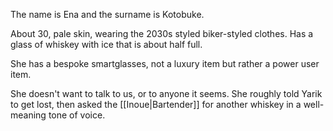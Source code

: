 The name is Ena and the surname is Kotobuke.

About 30, pale skin, wearing the 2030s styled biker-styled clothes. Has a glass of whiskey with ice that is about half full.

She has a bespoke smartglasses, not a luxury item but rather a power user item.

She doesn't want to talk to us, or to anyone it seems.
She roughly told Yarik to get lost, then asked the [[Inoue|Bartender]] for another whiskey in a well-meaning tone of voice.